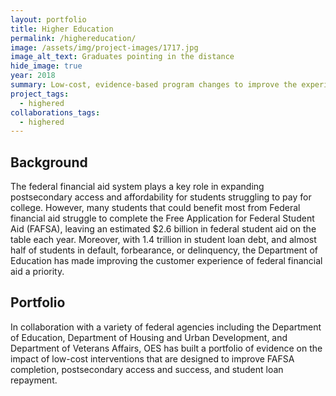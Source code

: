 ```yaml
---
layout: portfolio
title: Higher Education
permalink: /highereducation/
image: /assets/img/project-images/1717.jpg  
image_alt_text: Graduates pointing in the distance
hide_image: true
year: 2018
summary: Low-cost, evidence-based program changes to improve the experiences of postsecondary students
project_tags:
  - highered
collaborations_tags:
  - highered
---
```


## Background
The federal financial aid system plays a key role in expanding postsecondary access and affordability for students struggling to pay for college. However, many students that could benefit most from Federal financial aid struggle to complete the Free Application for Federal Student Aid (FAFSA), leaving an estimated $2.6 billion in federal student aid on the table each year. Moreover, with 1.4 trillion in student loan debt, and almost half of students in default, forbearance, or delinquency, the Department of Education has made improving the customer experience of federal financial aid a priority.


## Portfolio
In collaboration with a variety of federal agencies including the Department of Education, Department of Housing and Urban Development, and Department of Veterans Affairs, OES has built a portfolio of evidence on the impact of low-cost interventions that are designed to improve FAFSA completion, postsecondary access and success, and student loan repayment. 
